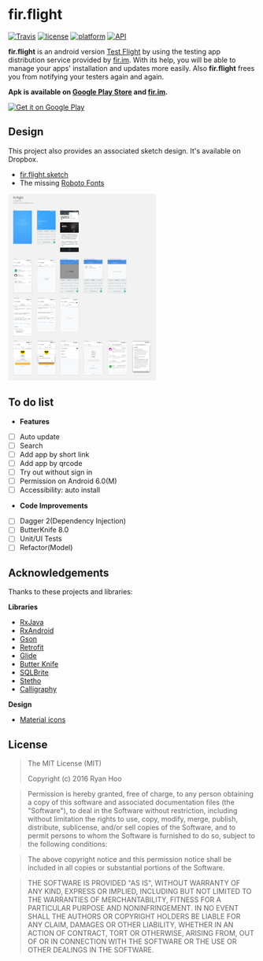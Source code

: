 # fir.flight

[![Travis](https://travis-ci.org/ryanhoo/fir.flight.svg)](https://travis-ci.org/ryanhoo/fir.flight)
[![license](https://img.shields.io/badge/license-MIT-blue.svg)](https://github.com/ryanhoo/fir.flight#license)
[![platform](https://img.shields.io/badge/platform-Android-yellow.svg)](https://www.android.com)
[![API](https://img.shields.io/badge/API-16%2B-brightgreen.svg?style=flat)](https://android-arsenal.com/api?level=16)

**fir.flight** is an android version [Test Flight](https://developer.apple.com/testflight/) by using the testing app distribution service provided by [fir.im](http://fir.im). With its help, you will be able to manage your apps' installation and updates more easily. Also **fir.flight** frees you from notifying your testers again and again.

**Apk is available on [Google Play Store](https://play.google.com/store/apps/details?id=io.github.ryanhoo.firFlight) and [fir.im](https://fir.im/firflight).**

<a href="https://play.google.com/store/apps/details?id=io.github.ryanhoo.firFlight&utm_source=global_co&utm_medium=prtnr&utm_content=Mar2515&utm_campaign=PartBadge&pcampaignid=MKT-Other-global-all-co-prtnr-py-PartBadge-Mar2515-1"><img src="https://play.google.com/intl/en_us/badges/images/generic/en_badge_web_generic.png" alt="Get it on Google Play" width="160" /> </a>

## Design

This project also provides an associated sketch design. It's available on Dropbox.

- [fir.flight.sketch](https://www.dropbox.com/s/8340stkzcxrvdss/fir.flight.sketch?dl=0)
- The missing [Roboto Fonts](https://www.dropbox.com/sh/5xl7m7scwoalnwa/AAAkNXH-Jb062jj9ZfaTVIsTa?dl=0)

<img src="materials/Artboard-Overview-v2.0.png" alt="Sketch Artboard Overview" width="300" />

## To do list

- **Features**
 - [ ] Auto update
 - [ ] Search
 - [ ] Add app by short link
 - [ ] Add app by qrcode
 - [ ] Try out without sign in
 - [ ] Permission on Android 6.0(M)
 - [ ] Accessibility: auto install

- **Code Improvements**
 - [ ] Dagger 2(Dependency Injection)
 - [ ] ButterKnife 8.0
 - [ ] Unit/UI Tests
 - [ ] Refactor(Model)

## Acknowledgements

Thanks to these projects and libraries:

**Libraries**

- [RxJava](https://github.com/ReactiveX/RxJava)
- [RxAndroid](https://github.com/ReactiveX/RxAndroid)
- [Gson](https://github.com/google/gson)
- [Retrofit](https://github.com/square/retrofit)
- [Glide](https://github.com/bumptech/glide)
- [Butter Knife](https://github.com/JakeWharton/butterknife)
- [SQLBrite](https://github.com/square/sqlbrite)
- [Stetho](http://github.com/facebook/stetho)
- [Calligraphy](https://github.com/chrisjenx/Calligraphy)

**Design**

- [Material icons](https://design.google.com/icons/)

## License

> The MIT License (MIT)
>
> Copyright (c) 2016 Ryan Hoo

> Permission is hereby granted, free of charge, to any person obtaining a copy
of this software and associated documentation files (the "Software"), to deal
in the Software without restriction, including without limitation the rights
to use, copy, modify, merge, publish, distribute, sublicense, and/or sell
copies of the Software, and to permit persons to whom the Software is
furnished to do so, subject to the following conditions:

> The above copyright notice and this permission notice shall be included in all
copies or substantial portions of the Software.

> THE SOFTWARE IS PROVIDED "AS IS", WITHOUT WARRANTY OF ANY KIND, EXPRESS OR
IMPLIED, INCLUDING BUT NOT LIMITED TO THE WARRANTIES OF MERCHANTABILITY,
FITNESS FOR A PARTICULAR PURPOSE AND NONINFRINGEMENT. IN NO EVENT SHALL THE
AUTHORS OR COPYRIGHT HOLDERS BE LIABLE FOR ANY CLAIM, DAMAGES OR OTHER
LIABILITY, WHETHER IN AN ACTION OF CONTRACT, TORT OR OTHERWISE, ARISING FROM,
OUT OF OR IN CONNECTION WITH THE SOFTWARE OR THE USE OR OTHER DEALINGS IN THE
SOFTWARE.
